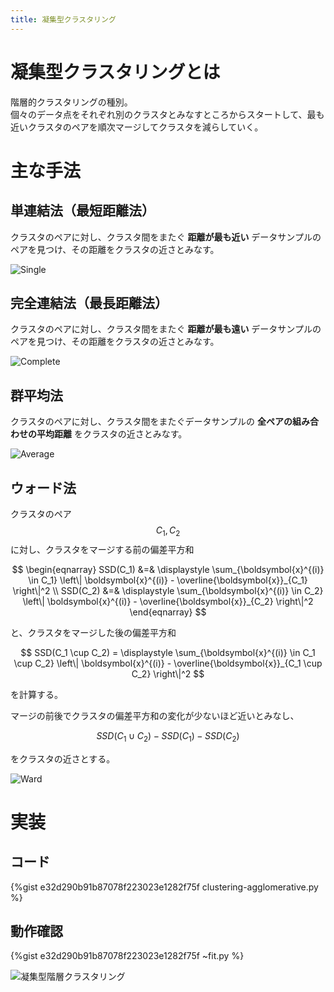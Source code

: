 ```yaml
---
title: 凝集型クラスタリング
---
```


# 凝集型クラスタリングとは

階層的クラスタリングの種別。  
個々のデータ点をそれぞれ別のクラスタとみなすところからスタートして、最も近いクラスタのペアを順次マージしてクラスタを減らしていく。

# 主な手法

## 単連結法（最短距離法）

クラスタのペアに対し、クラスタ間をまたぐ **距離が最も近い** データサンプルのペアを見つけ、その距離をクラスタの近さとみなす。

![Single](https://user-images.githubusercontent.com/13412823/82132013-486c9700-9816-11ea-845c-15bc042f4de3.png)


## 完全連結法（最長距離法）

クラスタのペアに対し、クラスタ間をまたぐ **距離が最も遠い** データサンプルのペアを見つけ、その距離をクラスタの近さとみなす。

![Complete](https://user-images.githubusercontent.com/13412823/82132014-4acef100-9816-11ea-8fbe-0392d41054de.png)


## 群平均法

クラスタのペアに対し、クラスタ間をまたぐデータサンプルの **全ペアの組み合わせの平均距離** をクラスタの近さとみなす。

![Average](https://user-images.githubusercontent.com/13412823/82132015-4b678780-9816-11ea-84ad-5608600cc017.png)


## ウォード法

クラスタのペア $$C_1, C_2$$ に対し、クラスタをマージする前の偏差平方和

$$
\begin{eqnarray}
SSD(C_1) &=& \displaystyle \sum_{\boldsymbol{x}^{(i)} \in C_1} \left\| \boldsymbol{x}^{(i)} - \overline{\boldsymbol{x}}_{C_1} \right\|^2 \\
SSD(C_2) &=& \displaystyle \sum_{\boldsymbol{x}^{(i)} \in C_2} \left\| \boldsymbol{x}^{(i)} - \overline{\boldsymbol{x}}_{C_2} \right\|^2
\end{eqnarray}
$$

と、クラスタをマージした後の偏差平方和

$$
SSD(C_1 \cup C_2) = \displaystyle \sum_{\boldsymbol{x}^{(i)} \in C_1 \cup C_2} \left\| \boldsymbol{x}^{(i)} - \overline{\boldsymbol{x}}_{C_1 \cup C_2} \right\|^2
$$

を計算する。

マージの前後でクラスタの偏差平方和の変化が少ないほど近いとみなし、

$$
SSD(C_1 \cup C_2) - SSD(C_1) - SSD(C_2)
$$

をクラスタの近さとする。

![Ward](https://user-images.githubusercontent.com/13412823/82132017-4c001e00-9816-11ea-953f-990133f6ff5d.png)


# 実装

## コード

{%gist e32d290b91b87078f223023e1282f75f clustering-agglomerative.py %}

## 動作確認

{%gist e32d290b91b87078f223023e1282f75f ~fit.py %}

![凝集型階層クラスタリング](https://user-images.githubusercontent.com/13412823/82121870-387b9580-97cb-11ea-9ed9-e0ae6603fa3f.png)
